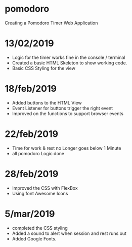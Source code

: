 # pomodoro
Creating a Pomodoro Timer Web Application

# 13/02/2019
- Logic for the timer works fine in the console / terminal
- Created a basic HTML Skeleton to show working code.
- Basic CSS Styling for the view

# 18/feb/2019
- Added buttons to the HTML View
- Event Listener for buttons trigger the right event
- Improved on the functions to support browser events

# 22/feb/2019
- Time for work & rest no Longer goes below 1 Minute
- all pomodoro Logic done

# 28/feb/2019
- Improved the CSS with FlexBox
- Using font Awesome Icons

# 5/mar/2019
- completed the CSS styling
- Added a sound to alert when session and rest runs out
- Added Google Fonts.



